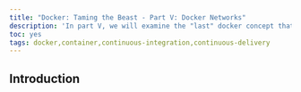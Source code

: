 ```yaml
---
title: "Docker: Taming the Beast - Part V: Docker Networks"
description: 'In part V, we will examine the "last" docker concept that is crucial to creating powerful docker stacks: the Docker Networks. They are a very powerful tool, and is often misunderstood and not used to their full potential.'
toc: yes
tags: docker,container,continuous-integration,continuous-delivery
---
```


## Introduction
